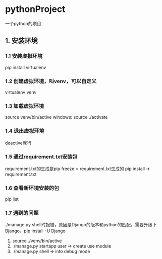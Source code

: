 # pythonProject
一个python的项目

## 1. 安装环境
### 1.1 安装虚拟环境
pip install virtualenv

### 1.2 创建虚拟环境，叫venv，可以自定义
virtualenv venv

### 1.3 加载虚拟环境
source venv/bin/active
windows: source ./activate

### 1.4 退出虚拟环境
deactive就行

### 1.5 通过requirement.txt安装包 
requirement.txt的生成是pip freeze > requirement.txt生成的
pip install -r requirement.txt

### 1.6 查看新环境安装的包
pip list

### 1.7 遇到的问题
./manage.py shell时报错，原因是Django的版本和python的匹配，需要升级下Django，pip install -U Django


1. source ./venv/bin/active
2. ./manage.py startapp user  => create use module
3. ./manage.py shell => into debug mode
